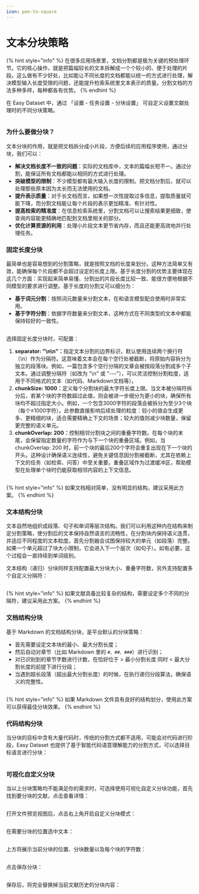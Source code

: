 ```yaml
---
icon: pen-to-square
---
```


# 文本分块策略

{% hint style="info" %}
在很多应用场景里，文档分割都是极为关键的预处理环节。它的核心操作，就是把篇幅较长的文本拆解成一个个较小的、便于处理的片段。这么做有不少好处，比如能让不同长度的文档都能以统一的方式进行处理，解决模型输入长度受限的问题，还能提升检索系统里文本表示的质量。分割文档的方法多种多样，每种都各有优势。
{% endhint %}

在 Easy Dataset 中，通过 「设置 - 任务设置 - 分块设置」 可自定义设置文献处理时的不同分块策略。

<figure><img src="../.gitbook/assets/image (6) (1).png" alt=""><figcaption></figcaption></figure>

### 为什么要做分块？

文本分块的作用，就是把文档拆分成小片段，方便后续的应用程序使用，通过分块，我们可以：

* **解决文档长度不一致的问题**：实际的文档库中，文本的篇幅长短不一。通过分割，能保证所有文档都能以相同的方式进行处理。
* **突破模型的限制**：不少模型都有最大输入长度的限制。把文档分割后，就可以处理那些原本因为太长而无法使用的文档。
* **提升表示质量**：对于长文档而言，如果想一次性提取过多信息，提取质量就可能下降，而分割文档能让每个片段的表示更加精准、有针对性。
* **提高检索的精准度**：在信息检索系统里，分割文档可以让搜索结果更细致，使查询内容能更精确地匹配到文档里相关的部分。
* **优化计算资源的利用**：处理小片段文本更节省内存，而且还能更高效地并行处理任务。

### 固定长度分块

最简单也是容易想到的分割策略，就是按照文档的长度来划分。这种方法简单又有效，能确保每个片段都不会超过设定的长度上限。基于长度分割的优势主要体现在这几个方面：实现起来简单易懂、分割出的片段长度比较一致、能很方便地根据不同模型的要求进行调整。基于长度的分割又可以细分为：

* **基于词元分割**：按照词元数量来分割文本，在和语言模型配合使用时非常实用。
* **基于字符分割**：依据字符数量来分割文本，这种方式在不同类型的文本中都能保持较好的一致性。

<figure><img src="../.gitbook/assets/image (7) (1).png" alt=""><figcaption></figcaption></figure>

选择固定长度分块时，可配置：

1. **separator: "\n\n"：**&#x6307;定文本分割的边界标识，默认使用连续两个换行符（\n）作为分隔符。这意味着文本会在每个空行处被截断，将原始内容拆分为独立的段落块。例如，一篇包含多个空行分隔的文章会被按段落分割成多个子文本。通过调整分隔符（如改为 "\n" 或 "---"），可以灵活控制分割粒度，适用于不同格式的文本（如代码、Markdown文档等）。
2. **chunkSize: 1000：**&#x5B9A;义每个分割块的最大字符长度上限。当文本被分隔符拆分后，若某个块的字符数超过此值，则会被进一步细分为更小的块，确保所有块均不超过指定大小。例如，一个包含3000字符的段落会被拆分为至少3个块（每个≤1000字符）。此参数直接影响后续处理的粒度：较小的值会生成更多、更精细的块，适合需要精确上下文的场景；较大的值则减少块数量，保留更完整的语义单元。
3. **chunkOverlap: 200：**&#x63A7;制相邻分割块之间的重叠字符数。在每个块的末尾，会保留指定数量的字符作为与下一个块的重叠区域。例如，当 chunkOverlap: 200 时，前一个块的最后200个字符会重复出现在下一个块的开头。这种设计确保语义连续性，避免关键信息因分割被截断，尤其在依赖上下文的任务（如检索、问答）中至关重要。重叠区域作为过渡缓冲区，帮助模型在处理单个块时仍能获取相邻内容的上下文信息。

<figure><img src="../.gitbook/assets/image (8) (1).png" alt=""><figcaption></figcaption></figure>

{% hint style="info" %}
如果文档相对简单，没有明显的结构，建议采用此方案。
{% endhint %}

### 文本结构分块

文本自然地组织成段落、句子和单词等层次结构。我们可以利用这种内在结构来制定分割策略，使分割后的文本保持自然语言的流畅性，在分割块内保持语义连贯，并适应不同程度的文本粒度。首先分割器会试图保持较大的单元（如段落）完整。如果一个单元超过了块大小限制，它会进入下一个层次（如句子）。如有必要，这个过程会一直持续到单词级别。

文本结构（递归）分块同样支持配置最大分块大小、重叠字符数，另外支持配置多个自定义分隔符：

<figure><img src="../.gitbook/assets/image (9) (1).png" alt=""><figcaption></figcaption></figure>

{% hint style="info" %}
如果文献具备比较复杂的结构，需要设定多个不同的分隔符，建议采用此方案。
{% endhint %}

### 文档结构分块

基于 Markdown 的文档结构分块，是平台默认的分块策略：

* 首先需要设定文本块的最小、最大分割长度；
* 然后自动对章节（比如 Markdown 里的 `#、##、###`）进行识别；
* 对已识别到的章节字数进行计数，在恰好位于 > 最小分割长度 同时 < 最大分割长度的前提下进行分段；
* 当遇到超长段落（超出最大分割长度）的时候，在执行递归分段算法，确保语义的完整性。

<figure><img src="../.gitbook/assets/image (10) (1).png" alt=""><figcaption></figcaption></figure>

{% hint style="info" %}
如果 Markdown 文件具有良好的结构划分，使用此方案可以获得最佳分块效果。
{% endhint %}

### 代码结构分块

当分块的目标中含有大量代码时，传统的分割方式都不适用，可能会对代码进行阶段，Easy Dataset 也提供了基于智能代码语意理解能力的分割方式，可以选择目标语言进行分块：

<figure><img src="../.gitbook/assets/image (11) (1).png" alt=""><figcaption></figcaption></figure>

### 可视化自定义分块

当以上分块策略均不能满足你的需求时，可选择使用可视化自定义分块功能，首先找到要分块的文献，点击查看详情：

<figure><img src="../.gitbook/assets/image (12) (1).png" alt=""><figcaption></figcaption></figure>

打开文件预览视图后，点击右上角开启自定义分块模式：

<figure><img src="../.gitbook/assets/image (13) (1).png" alt=""><figcaption></figcaption></figure>

在需要分块的位置选中文本：

<figure><img src="../.gitbook/assets/image (14) (1).png" alt=""><figcaption></figcaption></figure>

上方将展示当前分块的位置、分块数量以及每个块的字符数：

<figure><img src="../.gitbook/assets/image (15) (1).png" alt=""><figcaption></figcaption></figure>

点击保存分块：

<figure><img src="../.gitbook/assets/image (16) (1).png" alt=""><figcaption></figcaption></figure>

保存后，将完全替换掉当前文献历史的分块内容：

<figure><img src="../.gitbook/assets/image (43).png" alt=""><figcaption></figcaption></figure>
